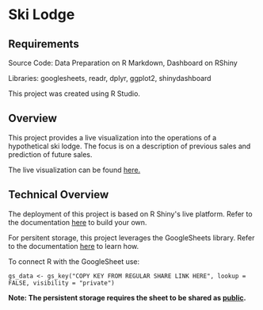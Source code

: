# Ski Lodge

## Requirements
Source Code: Data Preparation on R Markdown, Dashboard on RShiny


Libraries: googlesheets, readr, dplyr, ggplot2, shinydashboard

This project was created using R Studio.

## Overview
This project provides a live visualization into the operations of a hypothetical ski lodge.
The focus is on a description of previous sales and prediction of future sales.

The live visualization can be found [here.](https://csehdz.shinyapps.io/ski-lodge/)

## Technical Overview
The deployment of this project is based on R Shiny's live platform.
Refer to the documentation [here](https://www.shinyapps.io/) to build your own.


For persitent storage, this project leverages the GoogleSheets library.
Refer to the documentation [here](https://cran.r-project.org/web/packages/googlesheets/vignettes/basic-usage.html) to learn how.

To connect R with the GoogleSheet use:
````
gs_data <- gs_key("COPY KEY FROM REGULAR SHARE LINK HERE", lookup = FALSE, visibility = "private")
````


**__Note: The persistent storage requires the sheet to be shared as [public](https://support.google.com/docs/answer/183965?co=GENIE.Platform%3DDesktop&hl=en).__**



